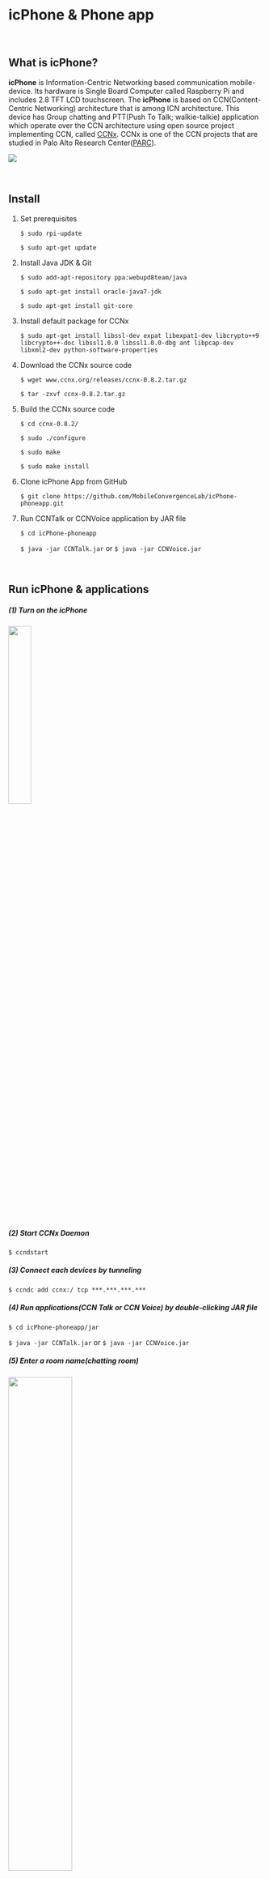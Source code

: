 # icPhone & Phone app

&nbsp;

## What is icPhone?
__icPhone__ is Information-Centric Networking based communication mobile-device. Its hardware is Single Board Computer called Raspberry Pi and includes 2.8 TFT LCD touchscreen. The __icPhone__ is based on CCN(Content-Centric Networking) architecture that is among ICN architecture. This device has Group chatting and PTT(Push To Talk; walkie-talkie) application which operate over the CCN architecture using open source project implementing CCN, called [CCNx](http://ccnx.org). CCNx is one of the CCN projects that are studied in Palo Alto Research Center([PARC](https://www.parc.com/)).

![](https://github.com/MobileConvergenceLab/icPhone-phoneapp/raw/master/img/pic_1.png)


&nbsp;&nbsp;


## Install
1. Set prerequisites
	
	`$ sudo rpi-update`

	`$ sudo apt-get update`

2. Install Java JDK & Git
	
	`$ sudo add-apt-repository ppa:webupd8team/java`

	`$ sudo apt-get install oracle-java7-jdk`
	
	`$ sudo apt-get install git-core`

3. Install default package for CCNx
	
	`$ sudo apt-get install libssl-dev expat libexpat1-dev libcrypto++9 libcrypto++-doc libssl1.0.0 libssl1.0.0-dbg ant libpcap-dev libxml2-dev python-software-properties`

4. Download the CCNx source code
	
	`$ wget www.ccnx.org/releases/ccnx-0.8.2.tar.gz`

	`$ tar -zxvf ccnx-0.8.2.tar.gz`

5. Build the CCNx source code
	
	`$ cd ccnx-0.8.2/`

	`$ sudo ./configure`
	
	`$ sudo make`
	
	`$ sudo make install`
    
6. Clone icPhone App from GitHub

	`$ git clone https://github.com/MobileConvergenceLab/icPhone-phoneapp.git`
	
7. Run CCNTalk or CCNVoice application by JAR file
	
	`$ cd icPhone-phoneapp`

	`$ java -jar CCNTalk.jar` or `$ java -jar CCNVoice.jar`

&nbsp;&nbsp;

## Run icPhone & applications

##### (1) Turn on the icPhone
<img src="https://github.com/MobileConvergenceLab/icPhone-phoneapp/raw/master/img/img_component_desktop.jpg" width="30%">

##### (2) Start CCNx Daemon

`$ ccndstart`

##### (3) Connect each devices by tunneling

`$ ccndc add ccnx:/ tcp ***.***.***.***`	

##### (4) Run applications(CCN Talk or CCN Voice) by double-clicking JAR file

`$ cd icPhone-phoneapp/jar`

`$ java -jar CCNTalk.jar` or `$ java -jar CCNVoice.jar`


##### (5) Enter a room name(chatting room)
<img src="https://github.com/MobileConvergenceLab/icPhone-phoneapp/raw/master/img/pic_1.png"  width="50%">

##### (6-1) In case of CCN Talk, Enter a message in text field and Press send button
<img src="https://github.com/MobileConvergenceLab/icPhone-phoneapp/raw/master/img/pic_4.jpg"  width="50%">

##### (6-2) In case of CCN Voice, Record your voice by pressing record button and Press send button. If you want to listen
<img src="https://github.com/MobileConvergenceLab/icPhone-phoneapp/raw/master/img/pic_2.png"  width="30%">


&nbsp;&nbsp;&nbsp;


## Import the project (IDE : Eclipse)
If you want to modify the code of these apps or to re-build these apps, follow thie procedure
##### (1) Download eclipse IDE from [https://www.eclipse.org](https://www.eclipse.org)
![](https://github.com/MobileConvergenceLab/icPhone-phoneapp/raw/master/img/1_eclipse_download.png)

##### (2) Unzip eclipse file & Execute eclipse

##### (3) Import the project(CCNTalk or CCNVoice)
![](https://github.com/MobileConvergenceLab/icPhone-phoneapp/raw/master/img/2_import_the_project.png)
![](https://github.com/MobileConvergenceLab/icPhone-phoneapp/raw/master/img/3_select_our_project.png)

##### (4) Configure build path
![](https://github.com/MobileConvergenceLab/icPhone-phoneapp/raw/master/img/4_configure_build_path.png)

##### (5) Add external library
![](https://github.com/MobileConvergenceLab/icPhone-phoneapp/raw/master/img/5_add_external_library.png)

&nbsp;&nbsp;&nbsp;&nbsp;


* * *


##Hardware main component of icPhone
<img src="https://github.com/MobileConvergenceLab/icPhone-phoneapp/raw/master/img/img_component_all.JPG"  width="30%">

> List of icPhone's components
> 
> (1) Raspberry Pi (Pi B / Pi B+ / Pi2)
> 
> <img src="https://github.com/MobileConvergenceLab/icPhone-phoneapp/raw/master/img/img_component_pies.JPG"  width="30%">
> 
> (2) 320x240 2.8" TFT LCD + Touch screen (SPI Interface or USB, etc)
> 
> <img src="https://github.com/MobileConvergenceLab/icPhone-phoneapp/raw/master/img/img_component_touchscreen.jpg"  width="30%">
> 
> (3) USB wireless LAN card(dongle)
> 
> <img src="https://github.com/MobileConvergenceLab/icPhone-phoneapp/raw/master/img/img_component_dongle.JPG">
> 
> (4) 3.5mm speaker or earphones for walkie-talkie app
> 
> <img src="https://github.com/MobileConvergenceLab/icPhone-phoneapp/raw/master/img/img_component_mic.jpg"  width="30%">
> 
> (5) USB audio adaptor and mic for recording voice in walkie-talkie app
> 
> <img src="https://github.com/MobileConvergenceLab/icPhone-phoneapp/raw/master/img/img_component_audio_adapter.JPG"  width="30%">
> 
> <img src="https://github.com/MobileConvergenceLab/icPhone-phoneapp/raw/master/img/img_component_mic.jpg"  width="30%">




&nbsp;&nbsp;&nbsp;&nbsp;&nbsp;&nbsp;



